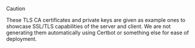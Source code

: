 > [!CAUTION]
> These TLS CA certificates and private keys are given as example ones to showcase SSL/TLS capabilities of the server and client. We are not generating them automatically using Certbot or something else for ease of deployment.
